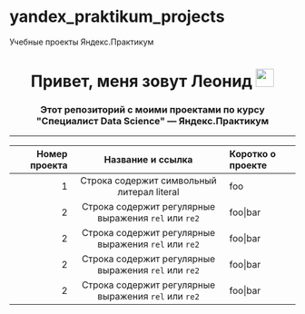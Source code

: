 # yandex_praktikum_projects
Учебные проекты Яндекс.Практикум 
<h1 align="center">Привет, меня зовут Леонид</a> 
<img src="https://github.com/blackcater/blackcater/raw/main/images/Hi.gif" height="32"/></h1>
<h3 align="center">Этот репозиторий с моими проектами по курсу "Специалист Data Science" — Яндекс.Практикум</h3>

------
| Номер проекта | Название и ссылка | Коротко о проекте |
|----:|:----:|:----------|
| 1| Строка содержит символьный литерал literal | foo |
| 2 | Строка содержит регулярные выражения `rel` или `re2` | foo&#124;bar |
 2 | Строка содержит регулярные выражения `rel` или `re2` | foo&#124;bar |
  2 | Строка содержит регулярные выражения `rel` или `re2` | foo&#124;bar |
   2 | Строка содержит регулярные выражения `rel` или `re2` | foo&#124;bar |
